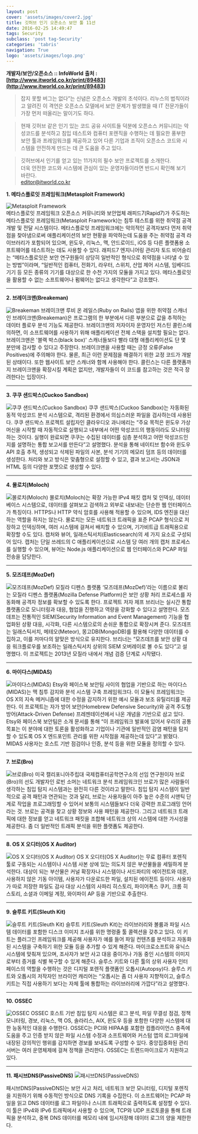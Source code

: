 ```yaml
---
layout: post
cover: 'assets/images/cover2.jpg'
title: 깃허브 인기 오픈소스 보안 툴 11선
date: 2016-02-25 14:49:47
tags: Security
subclass: 'post tag-Security'
categories: 'tabris'
navigation: True
logo: 'assets/images/logo.png'
---
```


**개발자/보안/오픈소스 :: InfoWorld**
**출처 : [http://www.itworld.co.kr/print/89483](http://www.itworld.co.kr/print/89483)**


>잡지 못할 버그는 없다”는 신념은 오픈소스 개발의 초석이다. 리누스의 법칙이라고 알려진 이 격언은 오픈소스 모델에서 보안 문제가 발생했을 때  IT 전문가들이 가장 먼저 떠올리는 말이기도 하다.

>현재 깃허브 같은 인기 있는 코드 공유 사이트들 덕분에 오픈소스 커뮤니티는 악성코드를 분석하고 침입 테스트와 컴퓨터 포렌직을 수행하는 데 필요한 풍부한 보안 툴과 프레임워크를 제공하고 있어 다른 기업과 조직이 오픈소스 코드와 시스템을 안전하게 만드는 데 큰 도움을 주고 있다.

>깃허브에서 인기를 얻고 있는 11가지의 필수 보안 프로젝트를 소개한다.  
더욱 안전한 코드와 시스템에 관심이 있는 운영자들이라면 반드시 확인해 보기 바란다.  
<editor@itworld.co.kr>


**1. 메타스플로잇 프레임워크(Metasploit Framework)**
 
![Metasploit Framework](https://cloud.githubusercontent.com/assets/13901916/13310589/a61c44c0-dbca-11e5-9801-1bf1a9244323.png "Metasploit Framework")  
메타스플로잇 프레임워크 오픈소스 커뮤니티와 보안업체 래피드7(Rapid7)가 주도하는 메타스플로잇 프레임워크(Metasploit Framework)는 침투 테스트를 위한 취약점 공격 개발 및 전달 시스템이다. 메타스플로잇 프레임워크에는 악의적인 공격자보다 먼저 취약점을 찾아냄으로써 애플리케이션의 보안 현황을 파악하는데 도움을 주는 취약점 공격 라이브러리가 포함되어 있으며, 윈도우, 리눅스, 맥, 안드로이드, iOS 등 다른 플랫폼용 소프트웨어를 테스트하는 데도 사용할 수 있다. 래피드7 엔지니어링 관리자 토드 비어슬리는 “메타스플로잇은 보안 연구원들이 상당히 일반적인 형식으로 취약점을 나타낼 수 있는 방법”이라며, “일반적인 컴퓨터, 전화기, 라우터, 스위치, 산업 제어 시스템, 임베디드 기기 등 모든 종류의 기기를 대상으로 한 수천 가지의 모듈을 가지고 있다. 메타스플로잇을 활용할 수 없는 소프트웨어나 펌웨어는 없다고 생각한다”고 강조했다.   

---
  
**2. 브레이크맨(Breakeman)**

![Breakeman](https://cloud.githubusercontent.com/assets/13901916/13310590/acfe819a-dbca-11e5-983a-f1979440d472.png "브레이크맨(Breakeman)")
브레이크맨 루비 온 레일스(Ruby on Rails) 앱을 위한 취약점 스캐너인 브레이크맨(Breakeman)은 프로그램의 한 부분에서 다른 부분으로 값을 추적하는 데이터 플로우 분석 기능도 제공한다. 브레이크맨의 저자이자 운영자인 저스틴 콜린스에 의하면, 이 소프트웨어를 사용하기 위해 애플리케이션 전체 스택을 설치할 필요는 없다. 브레이크맨은 '블랙 박스(black box)' 스캐너들보다 빨라 대형 애플리케이션도 단 몇 분만에 검사할 수 있다고 주장한다. 브레이크맨을 사용할 때는 긍정 오류(False Positives)에 주의해야 한다. 물론, 최근 이런 문제점을 해결하기 위한 교정 코드가 개발된 상태이다. 또한 웹사이트 보안 스캐너와 함께 사용해야 한다. 콜린스는 다른 플랫폼까지 브레이크맨을 확장시킬 계획은 없지만, 개발자들이 이 코드를 참고하는 것은 적극 장려한다는 입장이다. 

---


**3. 쿠쿠 샌드박스(Cuckoo Sandbox)**

![쿠쿠 샌드박스(Cuckoo Sandbox)](https://cloud.githubusercontent.com/assets/13901916/13310625/15fde64a-dbcb-11e5-89e4-b4c2ec2724bc.png "쿠쿠 샌드박스(Cuckoo Sandbox)")
쿠쿠 샌드박스(Cuckoo Sandbox)는 자동화된 동적 악성코드 분석 시스템으로, 격리된 환경에서 의심스러운 파일을 검사하는데 사용된다. 쿠쿠 샌드박스 프로젝트 설립자인 클라우디오 과니에리는 “주요 목적은 윈도우 가상머신을 시작할 때 자동적으로 실행되고 내부에서 어떤 악성코드의 행동이라도 모니터링하는 것이다. 실행이 완료되면 쿠쿠는 수집된 데이터를 심층 분석하고 어떤 악성코드인지를 설명하는 통합 보고서를 만든다”고 설명했다. 분석을 통해 네이티브 함수와 윈도우 API 호출 추적, 생성되고 삭제된 파일의 사본, 분석 기기의 메모리 덤프 등의 데이터를 생성한다. 처리와 보고 방식은 맞춤형으로 설정할 수 있고, 결과 보고서는 JSON과 HTML 등의 다양한 포맷으로 생성할 수 있다. 

---

**4. 몰로치(Moloch)**

![몰로치(Moloch)](https://cloud.githubusercontent.com/assets/13901916/13310627/20666828-dbcb-11e5-834e-99d4a49b6dcb.png "몰로치(Moloch)")
몰로치(Moloch)는 확장 가능한 IPv4 패킷 캡처 및 인덱싱, 데이터베이스 시스템으로, 데이터를 살펴보고 검색하고 외부로 내보내는 단순한 웹 인터페이스가 특징이다. HTTPS나 HTTP 약식 암호를 사용해 적용할 수 있으며, IDS 엔진을 대신하는 역할을 하지는 않는다. 몰로치는 모든 네트워크 트래픽을 표준 PCAP 형식으로 저장하고 인덱싱하며, 여러 시스템에 걸쳐서 배치할 수 있으며, 기가비트급 트래픽용으로 확장할 수도 있다. 캡처와 뷰어, 일래스틱서치(Elasticsearch)의 세 가지 요소로 구성되어 있다. 캡처는 단일 쓰레드의 C 애플리케이션으로 시스템 당 여러 개의 캡처 프로세스를 실행할 수 있으며, 뷰어는 Node.js 애플리케이션으로 웹 인터페이스와 PCAP 파일 전송을 담당한다. 

---

**5. 모즈데프(MozDef)**

![모즈데프(MozDef)](https://cloud.githubusercontent.com/assets/13901916/13310634/31cc0b72-dbcb-11e5-9f33-da1e7af6fb52.png "모즈데프(MozDef)")
모질라 디펜스 플랫폼 ‘모즈데프(MozDef)’라는 이름으로 불리는 모질라 디펜스 플랫폼(Mozilla Defense Platform)은 보안 상황 처리 프로세스를 자동화해 공격자 정보를 확보할 수 있도록 한다. 프로젝트 저자 제프 브리너는 실시간 통합 플랫폼으로 모니터링과 대응, 협업을 진행하고 역량을 강화할 수 있다고 설명한다. 모즈데프는 전통적인 SIEM(Security Information and Event Management) 기능을 협업화된 상황 대응, 시각화, 다른 시스템으로의 손쉬운 통합으로 확장시켜 준다. 모즈데프는 일래스틱서치, 메테오(Meteor), 몽고DB(MongoDB)를 활용해 다양한 데이터를 수집하고, 이를 저마다의 알맞은 방식으로 유지한다. 브리너는 “모즈데프를 보안 상황 대응 워크플로우를 보조하는 일래스틱서치 상위의 SIEM 오버레이로 볼 수도 있다”고 설명했다. 이 프로젝트는 2013년 모질라 내에서 개념 검증 단계로 시작됐다. 

---

**6. 마이다스(MIDAS)**

![마이다스(MIDAS)](https://cloud.githubusercontent.com/assets/13901916/13310647/54c54b7a-dbcb-11e5-9f40-d983e5928ef1.png "마이다스(MIDAS)")
Etsy와 페이스북 보안팀 사이의 협업을 기반으로 하는 마이다스(MIDAS)는 맥 침투 감지와 분석 시스템 구축 프레임워크다. 이 모듈식 프레임워크는 OS X의 지속 메커니즘에 대한 수정을 감지하기 위한 예시 모듈과 보조 유틸리티를 제공한다. 이 프로젝트는 자가 방어 보안(Homebrew Defensive Security)와 공격 주도형 방어(Attack-Driven Defense) 프레젠테이션에서 나온 개념을 기반으로 삼고 있다. Etsy와 페이스북 보안팀은 소개 문서를 통해 “이 프레임워크 발표에 있어서 우리의 공통 목표는 이 분야에 대한 토론을 활성화하고 기업이나 기관에 일반적인 감염 패턴을 탐지할 수 있도록 OS X 엔드포인트 관리를 위한 시작점을 제공하는데 있다”고 밝혔다. MIDAS 사용자는 호스트 기반 점검이나 인증, 분석 등을 위한 모듈을 정의할 수 있다. 

---

**7. 브로(Bro)**

![브로(Bro)](https://cloud.githubusercontent.com/assets/13901916/13310650/59029b98-dbcb-11e5-9289-609010ee6aa4.png "브로(Bro)")
미국 캘리포니아주립대 국제컴퓨터공학연구소의 선임 연구원이자 브로(Bro)의 선도 개발자인 로빈 소머는 네트워크 분석 프레임워크인 브로가 많은 사람들이 생각하는 침입 탐지 시스템과는 완전히 다른 것이라고 말한다. 침입 탐지 시스템이 일반적으로 공격 패턴과 연관되는 것과 달리, 브로는 사용자들이 아주 높은 수준의 시맨틱 단계로 작업을 프로그래밍할 수 있어서 보통의 시스템들보다 더욱 강력한 프로그래밍 언어라는 것. 브로는 공격을 찾고 상황 정보와 사용 패턴을 제공한다. 그리고 네트워크 트래픽에 대한 정보를 얻고 네트워크 패킷을 조합해 네트워크 상의 시스템에 대한 가시성을 제공한다. 좀 더 일반적인 트래픽 분석을 위한 플랫폼도 제공한다. 

---

**8. OS X 오디터(OS X Auditor)**

![OS X 오디터(OS X Auditor)](https://cloud.githubusercontent.com/assets/13901916/13310654/5d960460-dbcb-11e5-8e7f-3b35c6f05fc5.png "OS X 오디터(OS X Auditor)")
OS X 오디터(OS X Auditor)는 무료 컴퓨터 포렌직 툴로 구동되는 시스템이나 시스템 사본 상에 있는 의도치 않은 부산물들을 세밀하게 분석한다. 대상이 되는 부산물은 커널 확장자나 시스템이나 서드파티의 에이전트와 데몬, 사용하지 않은 기동 아이템, 사용자가 다운로드한 파일, 설치된 에이전트 등이다. 사용자가 따로 저장한 파일도 감사 대상 시스템의 사파리 히스토리, 파이어폭스 쿠키, 크롬 히스토리, 소셜과 이메일 계정, 와이파이 AP 등을 기반으로 추출한다. 

---

**9. 슬루트 키트(Sleuth Kit)**

![슬루트 키트(Sleuth Kit)](https://cloud.githubusercontent.com/assets/13901916/13310662/61a08756-dbcb-11e5-9b7d-a6e548ee099f.png "슬루트 키트(Sleuth Kit)")
슬루트 키트(Sleuth Kit)는 라이브러리와 볼륨과 파일 시스템 데이터를 포함한 디스크 이미지 조사를 위한 명령줄 툴 콜렉션을 갖추고 있다. 이 키트는 플러그인 프레임워크를 제공해 사용자가 예를 들어 파일 컨텐츠를 분석하고 자동화된 시스템을 구축하기 위한 모듈 등을 추가할 수 있게 해준다. 마이크로소프트와 유닉스 시스템에 맞춰져 있으며, 조사자가 보안 사고 대응 중이거나 가동 중인 시스템의 이미지로부터 증거를 식별 복구할 수 있게 해준다. 슬루스 키트와 다른 툴의 상위 사용자 인터페이스의 역할을 수행하는 것은 디지털 포렌직 플랫폼인 오톱시(Autopsy)다. 슬루스 키트와 오톱시의 저작자인 브라이언 캐리어는 “오톱시는 좀 더 사용자 지향적이고, 슬루스 키트는 직접 사용하기 보다는 자체 툴에 통합하는 라이브러리에 가깝다”라고 설명했다. 

---

**10. OSSEC**

![OSSEC](https://cloud.githubusercontent.com/assets/13901916/13310665/6789cd4e-dbcb-11e5-8548-8ec73f1c8acb.png "OSSEC")
OSSEC 호스트 기반 침입 탐지 시스템은 로그 분석, 파일 무결성 점검, 정책 모니터링, 경보, 리눅스, 맥 OS, 솔라리스, AIX, 윈도우 등을 포함한 다양한 시스템에 대한 능동적인 대응을 수행한다. OSSEC는 PCI와 HIPAA를 포함한 컴플라이언스 충족에 도움을 주고 인증 받지 않은 파일 시스템 수정과 소프트웨어와 커스텀 앱의 로그파일에 내장된 강의적인 행위를 감지하면 경보를 보내도록 구성할 수 있다. 중앙집중화된 관리 서버는 여러 운영체제에 걸쳐 정책을 관리한다. OSSEC는 트렌드마이크로가 지원하고 있다. 

---

**11. 패시브DNS(PassiveDNS)**
![패시브DNS(PassiveDNS)](https://cloud.githubusercontent.com/assets/13901916/13310668/6c9e0c8c-dbcb-11e5-89bf-604f0958217b.png "패시브DNS(PassiveDNS)")

패시브DNS(PassiveDNS)는 보안 사고 처리, 네트워크 보안 모니터링, 디지털 포렌직을 지원하기 위해 수동적인 방식으로 DNS 기록을 수집한다. 이 소프트웨어는 PCAP 파일을 읽고 DNS 데이터를 로그 파일이나 스니프 트래픽으로 출력하도록 설정할 수 있다. 이 툴은 IPv4와 IPv6 트래픽에서 사용할 수 있으며, TCP와 UDP 프로토콜을 통해 트래픽을 분석하고, 중복 DNS 데이터를 메모리 내에 임시저장해 데이터 로그의 양을 제한한다. 

   



